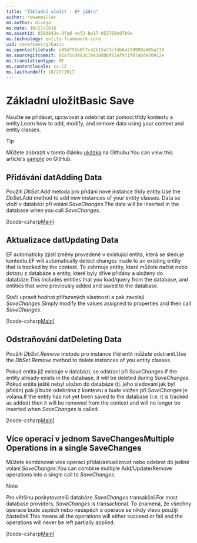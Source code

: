 ```yaml
---
title: "Základní uložit - EF jádra"
author: rowanmiller
ms.author: divega
ms.date: 10/27/2016
ms.assetid: 850d842e-3fad-4ef2-be17-053768e97b9e
ms.technology: entity-framework-core
uid: core/saving/basic
ms.openlocfilehash: e99d755b8f7c42b15a73cfdb6a2f8999a405a739
ms.sourcegitcommit: 01a75cd483c1943ddd6f82af971f07abde20912e
ms.translationtype: MT
ms.contentlocale: cs-CZ
ms.lasthandoff: 10/27/2017
---
```

# <a name="basic-save"></a><span data-ttu-id="66fce-102">Základní uložit</span><span class="sxs-lookup"><span data-stu-id="66fce-102">Basic Save</span></span>

<span data-ttu-id="66fce-103">Naučte se přidávat, upravovat a odebírat dat pomocí třídy kontextu a entity.</span><span class="sxs-lookup"><span data-stu-id="66fce-103">Learn how to add, modify, and remove data using your context and entity classes.</span></span>

> [!TIP]  
> <span data-ttu-id="66fce-104">Můžete zobrazit v tomto článku [ukázka](https://github.com/aspnet/EntityFramework.Docs/tree/master/samples/core/Saving/Saving/Basics/) na Githubu.</span><span class="sxs-lookup"><span data-stu-id="66fce-104">You can view this article's [sample](https://github.com/aspnet/EntityFramework.Docs/tree/master/samples/core/Saving/Saving/Basics/) on GitHub.</span></span>

## <a name="adding-data"></a><span data-ttu-id="66fce-105">Přidávání dat</span><span class="sxs-lookup"><span data-stu-id="66fce-105">Adding Data</span></span>

<span data-ttu-id="66fce-106">Použití *DbSet.Add* metoda pro přidání nové instance třídy entity.</span><span class="sxs-lookup"><span data-stu-id="66fce-106">Use the *DbSet.Add* method to add new instances of your entity classes.</span></span> <span data-ttu-id="66fce-107">Data se vloží v databázi při volání *SaveChanges*.</span><span class="sxs-lookup"><span data-stu-id="66fce-107">The data will be inserted in the database when you call *SaveChanges*.</span></span>

[!code-csharp[Main](../../../samples/core/Saving/Saving/Basics/Sample.cs#Add)]

## <a name="updating-data"></a><span data-ttu-id="66fce-108">Aktualizace dat</span><span class="sxs-lookup"><span data-stu-id="66fce-108">Updating Data</span></span>

<span data-ttu-id="66fce-109">EF automaticky zjistí změny provedené v existující entita, která se sleduje kontextu.</span><span class="sxs-lookup"><span data-stu-id="66fce-109">EF will automatically detect changes made to an existing entity that is tracked by the context.</span></span> <span data-ttu-id="66fce-110">To zahrnuje entity, které můžete načíst nebo dotazu z databáze a entity, které byly dříve přidány a uloženy do databáze.</span><span class="sxs-lookup"><span data-stu-id="66fce-110">This includes entities that you load/query from the database, and entities that were previously added and saved to the database.</span></span>

<span data-ttu-id="66fce-111">Stačí upravit hodnot přiřazených vlastnosti a pak zavolají *SaveChanges*.</span><span class="sxs-lookup"><span data-stu-id="66fce-111">Simply modify the values assigned to properties and then call *SaveChanges*.</span></span>

[!code-csharp[Main](../../../samples/core/Saving/Saving/Basics/Sample.cs#Update)]

## <a name="deleting-data"></a><span data-ttu-id="66fce-112">Odstraňování dat</span><span class="sxs-lookup"><span data-stu-id="66fce-112">Deleting Data</span></span>

<span data-ttu-id="66fce-113">Použití *DbSet.Remove* metodu pro instance tříd entit můžete odstranit.</span><span class="sxs-lookup"><span data-stu-id="66fce-113">Use the *DbSet.Remove* method to delete instances of you entity classes.</span></span>

<span data-ttu-id="66fce-114">Pokud entita již existuje v databázi, se odstraní při *SaveChanges*.</span><span class="sxs-lookup"><span data-stu-id="66fce-114">If the entity already exists in the database, it will be deleted during *SaveChanges*.</span></span> <span data-ttu-id="66fce-115">Pokud entita ještě nebyl uložen do databáze (tj. jeho sledování jak byl přidán) pak ji bude odebrána z kontextu a bude vložen při *SaveChanges* je volána.</span><span class="sxs-lookup"><span data-stu-id="66fce-115">If the entity has not yet been saved to the database (i.e. it is tracked as added) then it will be removed from the context and will no longer be inserted when *SaveChanges* is called.</span></span>

[!code-csharp[Main](../../../samples/core/Saving/Saving/Basics/Sample.cs#Remove)]

## <a name="multiple-operations-in-a-single-savechanges"></a><span data-ttu-id="66fce-116">Více operací v jednom SaveChanges</span><span class="sxs-lookup"><span data-stu-id="66fce-116">Multiple Operations in a single SaveChanges</span></span>

<span data-ttu-id="66fce-117">Můžete kombinovat více operací přidat/aktualizovat nebo odebrat do jediné volání *SaveChanges*.</span><span class="sxs-lookup"><span data-stu-id="66fce-117">You can combine multiple Add/Update/Remove operations into a single call to *SaveChanges*.</span></span>

> [!NOTE]  
> <span data-ttu-id="66fce-118">Pro většinu poskytovatelů databáze *SaveChanges* transakční.</span><span class="sxs-lookup"><span data-stu-id="66fce-118">For most database providers, *SaveChanges* is transactional.</span></span> <span data-ttu-id="66fce-119">To znamená, že všechny operace bude úspěch nebo neúspěch a operace se nikdy vlevo použijí částečně.</span><span class="sxs-lookup"><span data-stu-id="66fce-119">This means  all the operations will either succeed or fail and the operations will never be left partially applied.</span></span>

[!code-csharp[Main](../../../samples/core/Saving/Saving/Basics/Sample.cs#MultipleOperations)]
